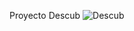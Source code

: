 Proyecto Descub
![[Descub](https://i.ibb.co/zHkBG3H/descub-menu.png)](https://i.ibb.co/zHkBG3H/descub-menu.png)

